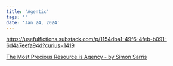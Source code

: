 ```yaml
---
title: 'Agentic'
tags: ''
date: 'Jan 24, 2024'
---
```


https://usefulfictions.substack.com/p/1154dba1-49f6-4feb-b091-6d4a7eefa94d?curius=1419

[The Most Precious Resource is Agency - by Simon Sarris](https://map.simonsarris.com/p/the-most-precious-resource-is-agency)
